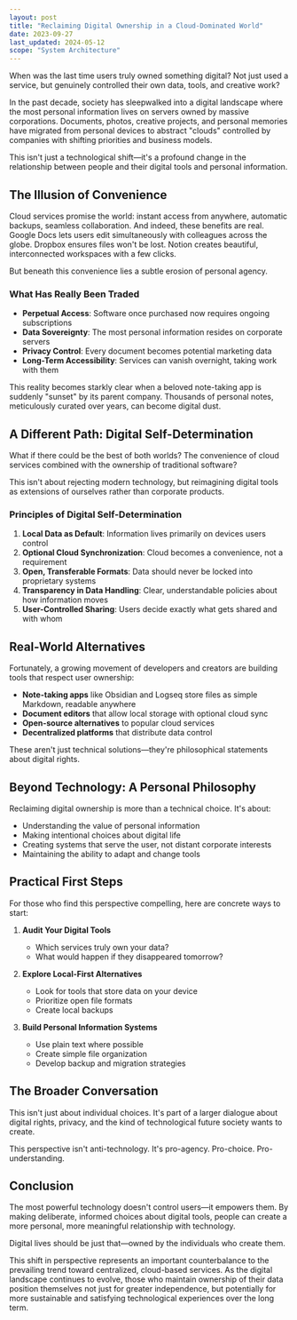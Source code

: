 ```yaml
---
layout: post
title: "Reclaiming Digital Ownership in a Cloud-Dominated World"
date: 2023-09-27
last_updated: 2024-05-12
scope: "System Architecture"
---
```


When was the last time users truly owned something digital? Not just used a service, but genuinely controlled their own data, tools, and creative work?

In the past decade, society has sleepwalked into a digital landscape where the most personal information lives on servers owned by massive corporations. Documents, photos, creative projects, and personal memories have migrated from personal devices to abstract "clouds" controlled by companies with shifting priorities and business models.

This isn't just a technological shift—it's a profound change in the relationship between people and their digital tools and personal information.

## The Illusion of Convenience

Cloud services promise the world: instant access from anywhere, automatic backups, seamless collaboration. And indeed, these benefits are real. Google Docs lets users edit simultaneously with colleagues across the globe. Dropbox ensures files won't be lost. Notion creates beautiful, interconnected workspaces with a few clicks.

But beneath this convenience lies a subtle erosion of personal agency.

### What Has Really Been Traded

- **Perpetual Access**: Software once purchased now requires ongoing subscriptions
- **Data Sovereignty**: The most personal information resides on corporate servers
- **Privacy Control**: Every document becomes potential marketing data
- **Long-Term Accessibility**: Services can vanish overnight, taking work with them

This reality becomes starkly clear when a beloved note-taking app is suddenly "sunset" by its parent company. Thousands of personal notes, meticulously curated over years, can become digital dust.

## A Different Path: Digital Self-Determination

What if there could be the best of both worlds? The convenience of cloud services combined with the ownership of traditional software?

This isn't about rejecting modern technology, but reimagining digital tools as extensions of ourselves rather than corporate products.

### Principles of Digital Self-Determination

1. **Local Data as Default**: Information lives primarily on devices users control
2. **Optional Cloud Synchronization**: Cloud becomes a convenience, not a requirement
3. **Open, Transferable Formats**: Data should never be locked into proprietary systems
4. **Transparency in Data Handling**: Clear, understandable policies about how information moves
5. **User-Controlled Sharing**: Users decide exactly what gets shared and with whom

## Real-World Alternatives

Fortunately, a growing movement of developers and creators are building tools that respect user ownership:

- **Note-taking apps** like Obsidian and Logseq store files as simple Markdown, readable anywhere
- **Document editors** that allow local storage with optional cloud sync
- **Open-source alternatives** to popular cloud services
- **Decentralized platforms** that distribute data control

These aren't just technical solutions—they're philosophical statements about digital rights.

## Beyond Technology: A Personal Philosophy

Reclaiming digital ownership is more than a technical choice. It's about:

- Understanding the value of personal information
- Making intentional choices about digital life
- Creating systems that serve the user, not distant corporate interests
- Maintaining the ability to adapt and change tools

## Practical First Steps

For those who find this perspective compelling, here are concrete ways to start:

1. **Audit Your Digital Tools**
   - Which services truly own your data?
   - What would happen if they disappeared tomorrow?

2. **Explore Local-First Alternatives**
   - Look for tools that store data on your device
   - Prioritize open file formats
   - Create local backups

3. **Build Personal Information Systems**
   - Use plain text where possible
   - Create simple file organization
   - Develop backup and migration strategies

## The Broader Conversation

This isn't just about individual choices. It's part of a larger dialogue about digital rights, privacy, and the kind of technological future society wants to create.

This perspective isn't anti-technology. It's pro-agency. Pro-choice. Pro-understanding.

## Conclusion

The most powerful technology doesn't control users—it empowers them. By making deliberate, informed choices about digital tools, people can create a more personal, more meaningful relationship with technology.

Digital lives should be just that—owned by the individuals who create them.

This shift in perspective represents an important counterbalance to the prevailing trend toward centralized, cloud-based services. As the digital landscape continues to evolve, those who maintain ownership of their data position themselves not just for greater independence, but potentially for more sustainable and satisfying technological experiences over the long term.